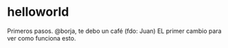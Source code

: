 # helloworld
Primeros pasos.
@borja, te debo un café (fdo: Juan)
EL primer cambio para ver como funciona esto.
